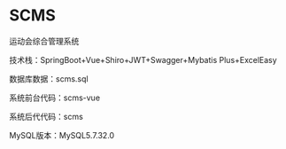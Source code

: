 # SCMS
运动会综合管理系统

技术栈：SpringBoot+Vue+Shiro+JWT+Swagger+Mybatis Plus+ExcelEasy

数据库数据：scms.sql

系统前台代码：scms-vue

系统后代代码：scms

MySQL版本：MySQL5.7.32.0
